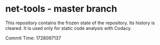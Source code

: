 # net-tools - master branch

This repository contains the frozen state of the repository.
Its history is cleared. It is used only for static code
analysis with Codacy.

Commit Time: 1728097137